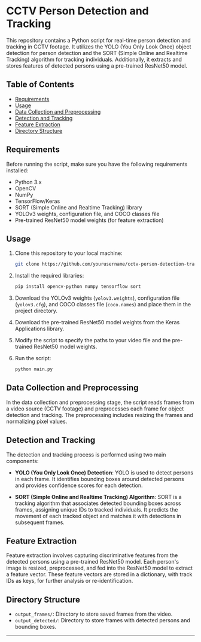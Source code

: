 # CCTV Person Detection and Tracking

This repository contains a Python script for real-time person detection and tracking in CCTV footage. It utilizes the YOLO (You Only Look Once) object detection for person detection and the SORT (Simple Online and Realtime Tracking) algorithm for tracking individuals. Additionally, it extracts and stores features of detected persons using a pre-trained ResNet50 model.

## Table of Contents

- [Requirements](#requirements)
- [Usage](#usage)
- [Data Collection and Preprocessing](#data-collection-and-preprocessing)
- [Detection and Tracking](#detection-and-tracking)
- [Feature Extraction](#feature-extraction)
- [Directory Structure](#directory-structure)

## Requirements

Before running the script, make sure you have the following requirements installed:

- Python 3.x
- OpenCV
- NumPy
- TensorFlow/Keras
- SORT (Simple Online and Realtime Tracking) library
- YOLOv3 weights, configuration file, and COCO classes file
- Pre-trained ResNet50 model weights (for feature extraction)

## Usage

1. Clone this repository to your local machine:

   ```bash
   git clone https://github.com/yourusername/cctv-person-detection-tracking.git
   ```

2. Install the required libraries:

   ```bash
   pip install opencv-python numpy tensorflow sort
   ```

3. Download the YOLOv3 weights (`yolov3.weights`), configuration file (`yolov3.cfg`), and COCO classes file (`coco.names`) and place them in the project directory.

4. Download the pre-trained ResNet50 model weights from the Keras Applications library.

5. Modify the script to specify the paths to your video file and the pre-trained ResNet50 model weights.

6. Run the script:

   ```bash
   python main.py
   ```

## Data Collection and Preprocessing

In the data collection and preprocessing stage, the script reads frames from a video source (CCTV footage) and preprocesses each frame for object detection and tracking. The preprocessing includes resizing the frames and normalizing pixel values.

## Detection and Tracking

The detection and tracking process is performed using two main components:

- **YOLO (You Only Look Once) Detection**: YOLO is used to detect persons in each frame. It identifies bounding boxes around detected persons and provides confidence scores for each detection.

- **SORT (Simple Online and Realtime Tracking) Algorithm**: SORT is a tracking algorithm that associates detected bounding boxes across frames, assigning unique IDs to tracked individuals. It predicts the movement of each tracked object and matches it with detections in subsequent frames.

## Feature Extraction

Feature extraction involves capturing discriminative features from the detected persons using a pre-trained ResNet50 model. Each person's image is resized, preprocessed, and fed into the ResNet50 model to extract a feature vector. These feature vectors are stored in a dictionary, with track IDs as keys, for further analysis or re-identification.

## Directory Structure

- `output_frames/`: Directory to store saved frames from the video.
- `output_detected/`: Directory to store frames with detected persons and bounding boxes.

---
